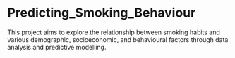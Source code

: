 # Predicting_Smoking_Behaviour
This project aims to explore the relationship between smoking habits and various demographic, socioeconomic, and behavioural factors through data analysis and predictive modelling. 
